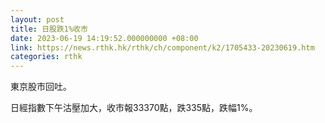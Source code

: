```yaml
---
layout: post
title: 日股跌1%收市
date: 2023-06-19 14:19:52.000000000 +08:00
link: https://news.rthk.hk/rthk/ch/component/k2/1705433-20230619.htm
categories: rthk
---
```


東京股市回吐。

日經指數下午沽壓加大，收市報33370點，跌335點，跌幅1%。
